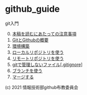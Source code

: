 # github_guide

git入門

0. [本稿を読むにあたっての注意事項](./docs/00_important_points.md)
1. [GitとGithubの概要](./docs/01_welcome.md)
2. [環境構築](./docs/02_setup.md)
3. [ローカルリポジトリを使う](./docs/03_local_repository.md)
4. [リモートリポジトリを使う](./docs/04_remote_repository.md)
5. [gitで管理しないファイル[.gitignore]](./docs/05_gitignore.md)
6. [ブランチを使う](./docs/06_branch.md)
6. [マージする](./docs/07_merge.md)



(c) 2021 情報技術部github布教委員会

